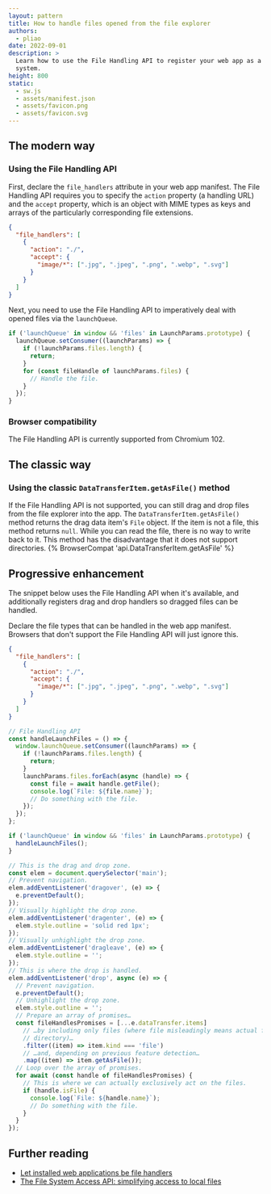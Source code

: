 ```yaml
---
layout: pattern
title: How to handle files opened from the file explorer
authors:
  - pliao
date: 2022-09-01
description: >
  Learn how to use the File Handling API to register your web app as a file handler to the operating
  system.
height: 800
static:
  - sw.js
  - assets/manifest.json
  - assets/favicon.png
  - assets/favicon.svg
---
```


## The modern way

### Using the File Handling API

First, declare the `file_handlers` attribute in your web app manifest. The File Handling API
requires you to specify the `action` property (a handling URL) and the `accept` property, which is
an object with MIME types as keys and arrays of the particularly corresponding file extensions.

```json
{
  "file_handlers": [
    {
      "action": "./",
      "accept": {
        "image/*": [".jpg", ".jpeg", ".png", ".webp", ".svg"]
      }
    }
  ]
}
```

Next, you need to use the File Handling API to imperatively deal with opened files via the
`launchQueue`.

```js
if ('launchQueue' in window && 'files' in LaunchParams.prototype) {
  launchQueue.setConsumer((launchParams) => {
    if (!launchParams.files.length) {
      return;
    }
    for (const fileHandle of launchParams.files) {
      // Handle the file.
    }
  });
}
```

### Browser compatibility

The File Handling API is currently supported from Chromium 102.

## The classic way

### Using the classic `DataTransferItem.getAsFile()` method

If the File Handling API is not supported, you can still drag and drop files from the file explorer
into the app. The `DataTransferItem.getAsFile()` method returns the drag data item's `File` object.
If the item is not a file, this method returns `null`. While you can read the file, there is no way
to write back to it. This method has the disadvantage that it does not support directories.
{% BrowserCompat 'api.DataTransferItem.getAsFile' %}

## Progressive enhancement

The snippet below uses the File Handling API when it's available, and additionally registers drag
and drop handlers so dragged files can be handled.

Declare the file types that can be handled in the web app manifest. Browsers that don't support the
File Handling API will just ignore this.

```json
{
  "file_handlers": [
    {
      "action": "./",
      "accept": {
        "image/*": [".jpg", ".jpeg", ".png", ".webp", ".svg"]
      }
    }
  ]
}
```

```js
// File Handling API
const handleLaunchFiles = () => {
  window.launchQueue.setConsumer((launchParams) => {
    if (!launchParams.files.length) {
      return;
    }
    launchParams.files.forEach(async (handle) => {
      const file = await handle.getFile();
      console.log(`File: ${file.name}`);
      // Do something with the file.
    });
  });
};

if ('launchQueue' in window && 'files' in LaunchParams.prototype) {
  handleLaunchFiles();
}

// This is the drag and drop zone.
const elem = document.querySelector('main');
// Prevent navigation.
elem.addEventListener('dragover', (e) => {
  e.preventDefault();
});
// Visually highlight the drop zone.
elem.addEventListener('dragenter', (e) => {
  elem.style.outline = 'solid red 1px';
});
// Visually unhighlight the drop zone.
elem.addEventListener('dragleave', (e) => {
  elem.style.outline = '';
});
// This is where the drop is handled.
elem.addEventListener('drop', async (e) => {
  // Prevent navigation.
  e.preventDefault();
  // Unhighlight the drop zone.
  elem.style.outline = '';
  // Prepare an array of promises…
  const fileHandlesPromises = [...e.dataTransfer.items]
    // …by including only files (where file misleadingly means actual file _or_
    // directory)…
    .filter((item) => item.kind === 'file')
    // …and, depending on previous feature detection…
    .map((item) => item.getAsFile());
  // Loop over the array of promises.
  for await (const handle of fileHandlesPromises) {
    // This is where we can actually exclusively act on the files.
    if (handle.isFile) {
      console.log(`File: ${handle.name}`);
      // Do something with the file.
    }
  }
});
```

## Further reading

- [Let installed web applications be file handlers](/file-handling/)
- [The File System Access API: simplifying access to local files](/file-system-access/)
